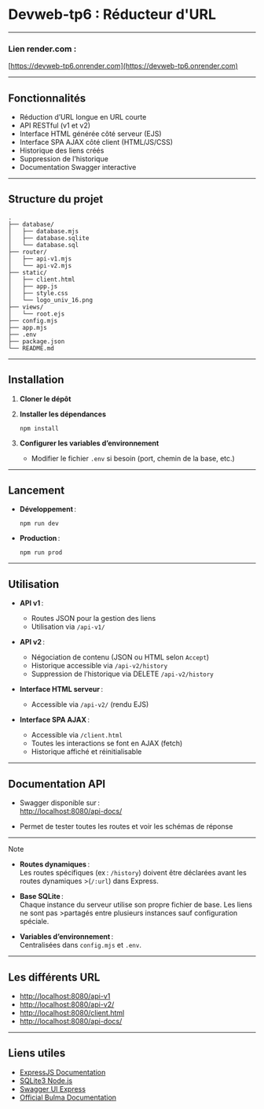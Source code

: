 # Devweb-tp6 : Réducteur d'URL

---
### Lien render.com :

[https://devweb-tp6.onrender.com](https://devweb-tp6.onrender.com)

---


## Fonctionnalités

- Réduction d’URL longue en URL courte
- API RESTful (v1 et v2)
- Interface HTML générée côté serveur (EJS)
- Interface SPA AJAX côté client (HTML/JS/CSS)
- Historique des liens créés
- Suppression de l’historique
- Documentation Swagger interactive

---

## Structure du projet

```
.
├── database/
│   ├── database.mjs
│   ├── database.sqlite
│   └── database.sql
├── router/
│   ├── api-v1.mjs
│   └── api-v2.mjs
├── static/
│   ├── client.html
│   ├── app.js
│   ├── style.css
│   └── logo_univ_16.png
├── views/
│   └── root.ejs
├── config.mjs
├── app.mjs
├── .env
├── package.json
└── README.md
```

---

## Installation

1. **Cloner le dépôt**
  
3. **Installer les dépendances**
   ```
   npm install
   ```
   
4. **Configurer les variables d’environnement**
   - Modifier le fichier `.env` si besoin (port, chemin de la base, etc.)

---

## Lancement

* **Développement** :  
  ```
  npm run dev
  ```
* **Production** :  
  ```
  npm run prod
  ```

---

## Utilisation

- **API v1** :  
  - Routes JSON pour la gestion des liens
  - Utilisation via `/api-v1/`
    
- **API v2** :  
  - Négociation de contenu (JSON ou HTML selon `Accept`)
  - Historique accessible via `/api-v2/history`
  - Suppression de l’historique via DELETE `/api-v2/history`
    
- **Interface HTML serveur** :  
  - Accessible via `/api-v2/` (rendu EJS)
    
- **Interface SPA AJAX** :
  - Accessible via `/client.html`
  - Toutes les interactions se font en AJAX (fetch)
  - Historique affiché et réinitialisable

---

## Documentation API

- Swagger disponible sur :  
  [http://localhost:8080/api-docs/](http://localhost:8080/api-docs/)
  
- Permet de tester toutes les routes et voir les schémas de réponse

---

> [!NOTE]
>
> * **Routes dynamiques** :  
>  Les routes spécifiques (ex : `/history`) doivent être déclarées avant les routes dynamiques >(`/:url`) dans Express.
>  
> * **Base SQLite** :  
>  Chaque instance du serveur utilise son propre fichier de base. Les liens ne sont pas >partagés entre plusieurs instances sauf configuration spéciale.
>  
>
> * **Variables d’environnement** :  
>  Centralisées dans `config.mjs` et `.env`.

---

## Les différents URL

* [http://localhost:8080/api-v1](http://localhost:8080/api-v1)
* [http://localhost:8080/api-v2/](http://localhost:8080/api-v2/)
* [http://localhost:8080/client.html](http://localhost:8080/client.html)
* [http://localhost:8080/api-docs/](http://localhost:8080/api-docs/)



---

## Liens utiles

* [ExpressJS Documentation](https://expressjs.com/)
* [SQLite3 Node.js](https://github.com/TryGhost/node-sqlite3)
* [Swagger UI Express](https://github.com/scottie1984/swagger-ui-express)
* [Official Bulma Documentation](https://bulma.io/documentation)

